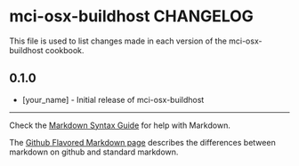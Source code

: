 mci-osx-buildhost CHANGELOG
===========================

This file is used to list changes made in each version of the mci-osx-buildhost cookbook.

0.1.0
-----
- [your_name] - Initial release of mci-osx-buildhost

- - -
Check the [Markdown Syntax Guide](http://daringfireball.net/projects/markdown/syntax) for help with Markdown.

The [Github Flavored Markdown page](http://github.github.com/github-flavored-markdown/) describes the differences between markdown on github and standard markdown.
